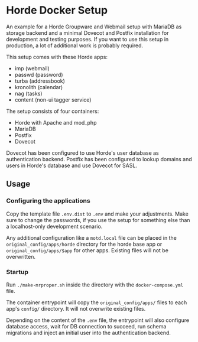 # Horde Docker Setup

An example for a Horde Groupware and Webmail setup with MariaDB as storage backend and a minimal Dovecot and Postfix installation for development and testing purposes.
If you want to use this setup in production, a lot of additional work is probably required.

This setup comes with these Horde apps:

 * imp (webmail)
 * passwd (password)
 * turba (addressbook)
 * kronolith (calendar)
 * nag (tasks)
 * content (non-ui tagger service)

The setup consists of four containers:

- Horde with Apache and mod_php
- MariaDB
- Postfix
- Dovecot

Dovecot has been configured to use Horde's user database as authentication
backend. Postfix has been configured to lookup domains and users in Horde's
database and use Dovecot for SASL.

## Usage

### Configuring the applications

Copy the template file `.env.dist` to `.env` and make your adjustments. Make
sure to change the passwords, if you use the setup for something else than a
localhost-only development scenario.

Any additional configuration like a `motd.local` file can be placed in the
`original_config/apps/horde` directory for the horde base app or
`original_config/apps/$app` for other apps. Existing files will not be
overwritten.

### Startup

Run `./make-mrproper.sh` inside the directory with the `docker-compose.yml`
file.

The container entrypoint will copy the `original_config/apps/` files to each
app's `config/` directory. It will not overwrite existing files.

Depending on the content of the `.env` file, the entrypoint will also configure
database access, wait for DB connection to succeed, run schema migrations and
inject an initial user into the authentication backend.
